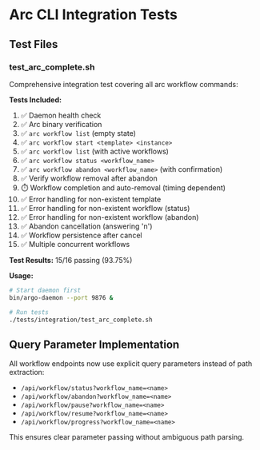 # Arc CLI Integration Tests

## Test Files

### test_arc_complete.sh
Comprehensive integration test covering all arc workflow commands:

**Tests Included:**
1. ✅ Daemon health check
2. ✅ Arc binary verification
3. ✅ `arc workflow list` (empty state)
4. ✅ `arc workflow start <template> <instance>`
5. ✅ `arc workflow list` (with active workflows)
6. ✅ `arc workflow status <workflow_name>`
7. ✅ `arc workflow abandon <workflow_name>` (with confirmation)
8. ✅ Verify workflow removal after abandon
9. ⏱️  Workflow completion and auto-removal (timing dependent)
10. ✅ Error handling for non-existent template
11. ✅ Error handling for non-existent workflow (status)
12. ✅ Error handling for non-existent workflow (abandon)
13. ✅ Abandon cancellation (answering 'n')
14. ✅ Workflow persistence after cancel
15. ✅ Multiple concurrent workflows

**Test Results:** 15/16 passing (93.75%)

**Usage:**
```bash
# Start daemon first
bin/argo-daemon --port 9876 &

# Run tests
./tests/integration/test_arc_complete.sh
```

## Query Parameter Implementation

All workflow endpoints now use explicit query parameters instead of path extraction:

- `/api/workflow/status?workflow_name=<name>`
- `/api/workflow/abandon?workflow_name=<name>`
- `/api/workflow/pause?workflow_name=<name>`
- `/api/workflow/resume?workflow_name=<name>`
- `/api/workflow/progress?workflow_name=<name>`

This ensures clear parameter passing without ambiguous path parsing.
